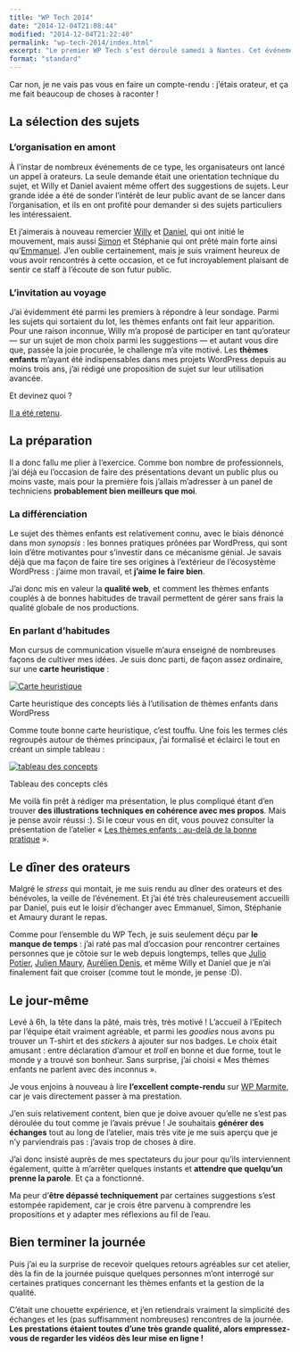 ```yaml
---
title: "WP Tech 2014"
date: "2014-12-04T21:08:44"
modified: "2014-12-04T21:22:40"
permalink: "wp-tech-2014/index.html"
excerpt: "Le premier WP Tech s’est déroulé samedi à Nantes. Cet événement orienté sur la technique a été un franc succès, et pour cause&nbsp;: les organisateurs [Daniel Roch](http://www.seomix.fr) et [Willy Bahuaud](http://www.wabeo.fr) ont été extraordinaires, avec le soutien bienvenu de plusieurs bénévoles. [Lire la suite de «&nbsp;WP Tech 2014&nbsp;» →](https://www.ffoodd.fr/wp-tech-2014/)"
format: "standard"
---
```

Car non, je ne vais pas vous en faire un compte-rendu&nbsp;: j’étais orateur, et ça me fait beaucoup de choses à raconter&nbsp;!

## La sélection des sujets

### L’organisation en amont

À l’instar de nombreux événements de ce type, les organisateurs ont lancé un appel à orateurs. La seule demande était une orientation technique du sujet, et Willy et Daniel avaient même offert des suggestions de sujets. Leur grande idée a été de sonder l’intérêt de leur public avant de se lancer dans l’organisation, et ils en ont profité pour demander si des sujets particuliers les intéressaient.

Et j’aimerais à nouveau remercier [Willy](https://twitter.com/willybahuaud) et [Daniel](https://twitter.com/rochdaniel), qui ont initié le mouvement, mais aussi [Simon](https://twitter.com/ToOmOo44) et Stéphanie qui ont prêté main forte ainsi qu’[Emmanuel](https://twitter.com/manooweb). J’en oublie certainement, mais je suis vraiment heureux de vous avoir rencontrés à cette occasion, et ce fut incroyablement plaisant de sentir ce staff à l’écoute de son futur public.

### L’invitation au voyage

J’ai évidemment été parmi les premiers à répondre à leur sondage. Parmi les sujets qui sortaient du lot, les thèmes enfants ont fait leur apparition. Pour une raison inconnue, Willy m’a proposé de participer en tant qu’orateur —&nbsp;sur un sujet de mon choix parmi les suggestions&nbsp;— et autant vous dire que, passée la joie procurée, le challenge m’a vite motivé. Les **thèmes enfants** m’ayant été indispensables dans mes projets WordPress depuis au moins trois ans, j’ai rédigé une proposition de sujet sur leur utilisation avancée.

Et devinez quoi&nbsp;?

[Il a été retenu](http://2014.wptech.fr/session/framework-themes-enfants/).

## La préparation

Il a donc fallu me plier à l’exercice. Comme bon nombre de professionnels, j’ai déjà eu l’occasion de faire des présentations devant un public plus ou moins vaste, mais pour la première fois j’allais m’adresser à un panel de techniciens **probablement bien meilleurs que moi**.

### La différenciation

Le sujet des thèmes enfants est relativement connu, avec le biais dénoncé dans mon _synopsis_&nbsp;: les bonnes pratiques prônées par WordPress, qui sont loin d’être motivantes pour s’investir dans ce mécanisme génial. Je savais déjà que ma façon de faire tire ses origines à l’extérieur de l’écosystème WordPress&nbsp;: j’aime mon travail, et **j’aime le faire bien**.

J’ai donc mis en valeur la **qualité web**, et comment les thèmes enfants couplés à de bonnes habitudes de travail permettent de gérer sans frais la qualité globale de nos productions.

### En parlant d’habitudes

Mon cursus de communication visuelle m’aura enseigné de nombreuses façons de cultiver mes idées. Je suis donc parti, de façon assez ordinaire, sur une **carte heuristique**&nbsp;:

[![Carte heuristique](/images/2014/12/carte-heuristique-1024x574.jpg)](/images/2014/12/carte-heuristique.jpg)

Carte heuristique des concepts liés à l’utilisation de thèmes enfants dans WordPress

Comme toute bonne carte heuristique, c’est touffu. Une fois les termes clés regroupés autour de thèmes principaux, j’ai formalisé et éclairci le tout en créant un simple tableau&nbsp;:

[![tableau des concepts](/images/2014/12/tri-150x150.jpg)](/images/2014/12/tri.jpg)

Tableau des concepts clés

Me voilà fin prêt à rédiger ma présentation, le plus compliqué étant d’en trouver **des illustrations techniques en cohérence avec mes propos**. Mais je pense avoir réussi&nbsp;:). Si le cœur vous en dit, vous pouvez consulter la présentation de l’atelier «&nbsp;[Les thèmes enfants&nbsp;: au-delà de la bonne pratique](https://www.ffoodd.fr/wp-tech)&nbsp;».

## Le dîner des orateurs

Malgré le _stress_ qui montait, je me suis rendu au dîner des orateurs et des bénévoles, la veille de l’événement. Et j’ai été très chaleureusement accueilli par Daniel, puis eut le loisir d’échanger avec Emmanuel, Simon, Stéphanie et Amaury durant le repas.

Comme pour l’ensemble du WP Tech, je suis seulement déçu par **le manque de temps**&nbsp;: j’ai raté pas mal d’occasion pour rencontrer certaines personnes que je côtoie sur le web depuis longtemps, telles que [Julio Potier](http://boiteaweb.fr/), [Julien Maury](http://tweetpressfr.github.io/blog/), [Aurélien Denis](http://wpchannel.com/), et même Willy et Daniel que je n’ai finalement fait que croiser (comme tout le monde, je pense&nbsp;:D).

## Le jour-même

Levé à 6h, la tête dans la pâté, mais très, très motivé&nbsp;! L’accueil à l’Epitech par l’équipe était vraiment agréable, et parmi les _goodies_ nous avons pu trouver un T-shirt et des _stickers_ à ajouter sur nos badges. Le choix était amusant&nbsp;: entre déclaration d’amour et _troll_ en bonne et due forme, tout le monde y a trouvé son bonheur. Sans surprise, j’ai choisi «&nbsp;Mes thèmes enfants ne parlent avec des inconnus&nbsp;».

Je vous enjoins à nouveau à lire **l’excellent compte-rendu** sur [WP Marmite](http://wpmarmite.com/wp-tech-2014/), car je vais directement passer à ma prestation.

J’en suis relativement content, bien que je doive avouer qu’elle ne s’est pas déroulée du tout comme je l’avais prévue&nbsp;! Je souhaitais **générer des échanges** tout au long de l’atelier, mais très vite je me suis aperçu que je n’y parviendrais pas&nbsp;: j’avais trop de choses à dire.

J’ai donc insisté auprès de mes spectateurs du jour pour qu’ils interviennent également, quitte à m’arrêter quelques instants et **attendre que quelqu’un prenne la parole**. Et ça a fonctionné.

Ma peur d’**être dépassé techniquement** par certaines suggestions s’est estompée rapidement, car je crois être parvenu à comprendre les propositions et y adapter mes réflexions au fil de l’eau.

## Bien terminer la journée

Puis j’ai eu la surprise de recevoir quelques retours agréables sur cet atelier, dès la fin de la journée puisque quelques personnes m’ont interrogé sur certaines pratiques concernant les thèmes enfants et la gestion de la qualité.

C’était une chouette expérience, et j’en retiendrais vraiment la simplicité des échanges et les (pas suffisamment nombreuses) rencontres de la journée. **Les prestations étaient toutes d’une très grande qualité, alors empressez-vous de regarder les vidéos dès leur mise en ligne&nbsp;!**
